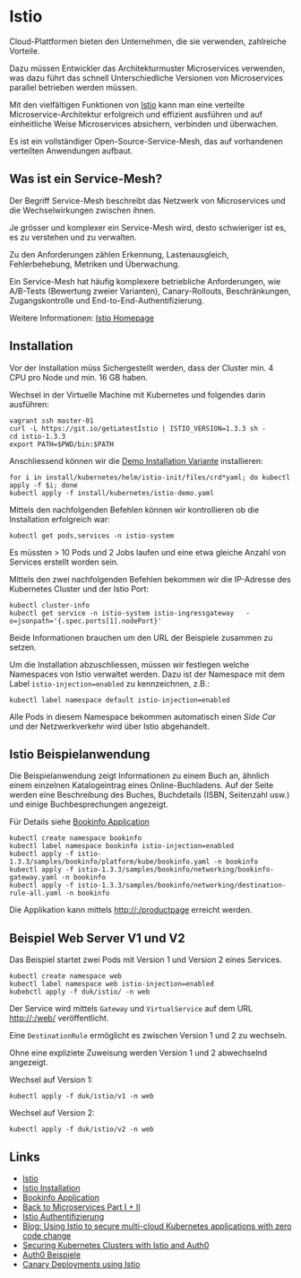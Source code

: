 Istio
=====

Cloud-Plattformen bieten den Unternehmen, die sie verwenden, zahlreiche Vorteile.

Dazu müssen Entwickler das Architekturmuster Microservices verwenden, was dazu führt das schnell Unterschiedliche Versionen von Microservices parallel betrieben werden müssen.

Mit den vielfältigen Funktionen von [Istio](http://istio.io) kann man eine verteilte Microservice-Architektur erfolgreich und effizient ausführen und auf einheitliche Weise Microservices absichern, verbinden und überwachen.

Es ist ein vollständiger Open-Source-Service-Mesh, das auf vorhandenen verteilten Anwendungen aufbaut.

Was ist ein Service-Mesh?
-------------------------

Der Begriff Service-Mesh beschreibt das Netzwerk von Microservices und die Wechselwirkungen zwischen ihnen. 

Je grösser und komplexer ein Service-Mesh wird, desto schwieriger ist es, es zu verstehen und zu verwalten. 

Zu den Anforderungen zählen Erkennung, Lastenausgleich, Fehlerbehebung, Metriken und Überwachung. 

Ein Service-Mesh hat häufig komplexere betriebliche Anforderungen, wie A/B-Tests (Bewertung zweier Varianten), Canary-Rollouts, Beschränkungen, Zugangskontrolle und End-to-End-Authentifizierung.

Weitere Informationen: [Istio Homepage](https://istio.io/docs/concepts/what-is-istio/)

Installation
------------

Vor der Installation müss Sichergestellt werden, dass der Cluster min. 4 CPU pro Node und min. 16 GB haben. 

Wechsel in der Virtuelle Machine mit Kubernetes und folgendes darin ausführen:

    vagrant ssh master-01
    curl -L https://git.io/getLatestIstio | ISTIO_VERSION=1.3.3 sh -
    cd istio-1.3.3
    export PATH=$PWD/bin:$PATH
    
Anschliessend können wir die [Demo Installation Variante](https://istio.io/docs/setup/install/kubernetes/#installation-steps) installieren:

    for i in install/kubernetes/helm/istio-init/files/crd*yaml; do kubectl apply -f $i; done
    kubectl apply -f install/kubernetes/istio-demo.yaml
    
Mittels den nachfolgenden Befehlen können wir kontrollieren ob die Installation erfolgreich war:

    kubectl get pods,services -n istio-system 
    
Es müssten > 10 Pods und 2 Jobs laufen und eine etwa gleiche Anzahl von Services erstellt worden sein.

Mittels den zwei nachfolgenden Befehlen bekommen wir die IP-Adresse des Kubernetes Cluster und der Istio Port:

    kubectl cluster-info
    kubectl get service -n istio-system istio-ingressgateway   -o=jsonpath='{.spec.ports[1].nodePort}'

Beide Informationen brauchen um den URL der Beispiele zusammen zu setzen.

Um die Installation abzuschliessen, müssen wir festlegen welche Namespaces von Istio verwaltet werden. Dazu ist der Namespace mit dem Label `istio-injection=enabled` zu kennzeichnen, z.B.:

    kubectl label namespace default istio-injection=enabled
    
Alle Pods in diesem Namespace bekommen automatisch einen *Side Car* und der Netzwerkverkehr wird über Istio abgehandelt.    

Istio Beispielanwendung
-----------------------

Die Beispielanwendung zeigt Informationen zu einem Buch an, ähnlich einem einzelnen Katalogeintrag eines Online-Buchladens. Auf der Seite werden eine Beschreibung des Buches, Buchdetails (ISBN, Seitenzahl usw.) und einige Buchbesprechungen angezeigt.

Für Details siehe [Bookinfo Application](https://istio.io/docs/examples/bookinfo/)

    kubectl create namespace bookinfo
    kubectl label namespace bookinfo istio-injection=enabled
    kubectl apply -f istio-1.3.3/samples/bookinfo/platform/kube/bookinfo.yaml -n bookinfo
    kubectl apply -f istio-1.3.3/samples/bookinfo/networking/bookinfo-gateway.yaml -n bookinfo
    kubectl apply -f istio-1.3.3/samples/bookinfo/networking/destination-rule-all.yaml -n bookinfo
    
Die Applikation kann mittels [http://<cluster>:<port istio>/productpage](http://192.168.137.100:31380/productpage) erreicht werden.

Beispiel Web Server V1 und V2
-----------------------------

Das Beispiel startet zwei Pods mit Version 1 und Version 2 eines Services.

    kubectl create namespace web
    kubectl label namespace web istio-injection=enabled    
    kubebctl apply -f duk/istio/ -n web

Der Service wird mittels `Gateway` und `VirtualService` auf dem URL [http://<cluster>:<port istio>/web/](http://192.168.137.100:31380/web/) veröffentlicht.

Eine `DestinationRule` ermöglicht es zwischen Version 1 und 2 zu wechseln.

Ohne eine expliziete Zuweisung werden Version 1 und 2 abwechselnd angezeigt.

Wechsel auf Version 1:

    kubectl apply -f duk/istio/v1 -n web
    
Wechsel auf Version 2:

    kubectl apply -f duk/istio/v2 -n web

Links
-----

* [Istio](https://istio.io)
* [Istio Installation](https://istio.io/docs/setup/)
* [Bookinfo Application](https://istio.io/docs/examples/bookinfo/)
* [Back to Microservices Part I + II](https://medium.com/google-cloud/back-to-microservices-with-istio-p1-827c872daa53)
* [Istio Authentifizierung](https://istio.io/docs/concepts/security/#authentication)
* [Blog: Using Istio to secure multi-cloud Kubernetes applications with zero code change](https://istio.io/blog/2019/app-identity-and-access-adapter/)
* [Securing Kubernetes Clusters with Istio and Auth0](https://auth0.com/blog/securing-kubernetes-clusters-with-istio-and-auth0/)
* [Auth0 Beispiele](https://auth0.com/docs/quickstart/webapp)
* [Canary Deployments using Istio](https://istio.io/blog/2017/0.1-canary/)
    